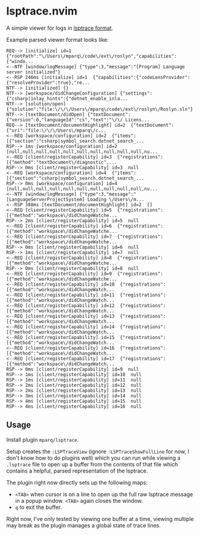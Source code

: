 # lsptrace.nvim

A simple viewer for logs in [lsptrace format](https://github.com/mparq/lsptrace).

Example parsed viewer format looks like:
```
REQ--> [initialize] id=1  {"rootPath":"\/Users\/mparq\/code\/ext\/roslyn","capabilities":{"windo...
<--NTF [window/logMessage] {"type":3,"message":"[Program] Language server initialized"}
<--RSP 246ms [initialize] id=1  {"capabilities":{"codeLensProvider":{"resolveProvider":true},"re...
NTF--> [initialized] {}
NTF--> [workspace/didChangeConfiguration] {"settings":{"csharp|inlay_hints":{"dotnet_enable_inla...
NTF--> [solution/open] {"solution":"file:\/\/\/Users\/mparq\/code\/ext\/roslyn\/Roslyn.sln"}
NTF--> [textDocument/didOpen] {"textDocument":{"version":0,"languageId":"cs","text":"\/\/ Licens...
REQ--> [textDocument/documentHighlight] id=2  {"textDocument":{"uri":"file:\/\/\/Users\/mparq\/c...
<--REQ [workspace/configuration] id=2  {"items":[{"section":"csharp|symbol_search.dotnet_search_...
RSP--> 1ms [workspace/configuration] id=2  [null,null,null,null,null,null,null,null,null,null,nu...
<--REQ [client/registerCapability] id=3  {"registrations":[{"method":"textDocument\/diagnostic",...
RSP--> 0ms [client/registerCapability] id=3  null
<--REQ [workspace/configuration] id=4  {"items":[{"section":"csharp|symbol_search.dotnet_search_...
RSP--> 0ms [workspace/configuration] id=4  [null,null,null,null,null,null,null,null,null,null,nu...
<--NTF [window/logMessage] {"type":3,"message":"[LanguageServerProjectSystem] Loading \/Users\/m...
<--RSP 388ms [textDocument/documentHighlight] id=2  []
<--REQ [client/registerCapability] id=5  {"registrations":[{"method":"workspace\/didChangeWatche...
RSP--> 2ms [client/registerCapability] id=5  null
<--REQ [client/registerCapability] id=6  {"registrations":[{"method":"workspace\/didChangeWatche...
<--REQ [client/registerCapability] id=7  {"registrations":[{"method":"workspace\/didChangeWatche...
RSP--> 0ms [client/registerCapability] id=6  null
RSP--> 1ms [client/registerCapability] id=7  null
<--REQ [client/registerCapability] id=8  {"registrations":[{"method":"workspace\/didChangeWatche...
RSP--> 0ms [client/registerCapability] id=8  null
<--REQ [client/registerCapability] id=9  {"registrations":[{"method":"workspace\/didChangeWatche...
<--REQ [client/registerCapability] id=10  {"registrations":[{"method":"workspace\/didChangeWatch...
<--REQ [client/registerCapability] id=11  {"registrations":[{"method":"workspace\/didChangeWatch...
<--REQ [client/registerCapability] id=12  {"registrations":[{"method":"workspace\/didChangeWatch...
<--REQ [client/registerCapability] id=13  {"registrations":[{"method":"workspace\/didChangeWatch...
<--REQ [client/registerCapability] id=14  {"registrations":[{"method":"workspace\/didChangeWatch...
<--REQ [client/registerCapability] id=15  {"registrations":[{"method":"workspace\/didChangeWatch...
<--REQ [client/registerCapability] id=16  {"registrations":[{"method":"workspace\/didChangeWatch...
<--REQ [client/registerCapability] id=17  {"registrations":[{"method":"workspace\/didChangeWatch...
RSP--> 0ms [client/registerCapability] id=9  null
RSP--> 1ms [client/registerCapability] id=10  null
RSP--> 1ms [client/registerCapability] id=11  null
RSP--> 2ms [client/registerCapability] id=12  null
RSP--> 2ms [client/registerCapability] id=13  null
RSP--> 3ms [client/registerCapability] id=14  null
RSP--> 4ms [client/registerCapability] id=15  null
RSP--> 4ms [client/registerCapability] id=16  null

```

## Usage

Install plugin `mparq/lsptrace`.

Setup creates the `:LSPTraceView` (ignore `:LSPTraceShowFullLine` for now, I don't know how to do plugins well) which you can run while viewing a `.lsptrace` file to open up a buffer
from the contents of that file which contains a helpful, parsed representation of the lsptrace.

The plugin right now directly sets up the following maps:
- `<TAB>` when cursor is on a line to open up the full raw lsptrace message in a popup window. `<TAB>` again closes the window.
- `q` to exit the buffer.

Right now, I've only tested by viewing one buffer at a time, viewing multiple may break as the plugin manages a global state of trace lines.

